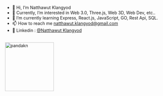 - 👋 Hi, I’m Natthawut Klangyod
- 👀 Currently, I’m interested in Web 3.0, Three.js, Web 3D, Web Dev, etc..
- 🌱 I’m currently learning Express, React.js, JavaScript, GO, Rest Api, SQL.
- 📫 How to reach me natthawut.klangyod@gmail.com
- 🔗 Linkedin :  [@Natthawut Klangyod](https://www.linkedin.com/in/natthawut-klangyod-76b477252/)

<br />
<div>
<img height="160em" src="https://github-readme-stats.vercel.app/api/top-langs/?username=pandakn&layout=compact&theme=dark" alt="pandakn" />
<!-- <img height="160em" src="https://github-readme-stats.vercel.app/api?username=pandakn&show_icons=true&theme=dark&locale=en" alt="pandakn" /> -->
</div>

<!---
pandakn/pandakn is a ✨ special ✨ repository because its `README.md` (this file) appears on your GitHub profile.
You can click the Preview link to take a look at your changes.
--->


